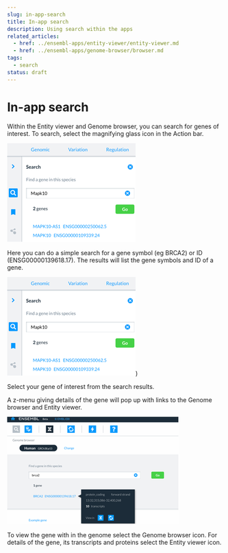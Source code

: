 ```yaml
---
slug: in-app-search
title: In-app search
description: Using search within the apps
related_articles:
  - href: ../ensembl-apps/entity-viewer/entity-viewer.md
  - href: ../ensembl-apps/genome-browser/browser.md
tags:
  - search
status: draft
---
```


# In-app search

Within the Entity viewer and Genome browser, you can search for genes of interest. To search, select the magnifying glass icon in the Action bar.

![](media/scoped-search-gene-250-300.png)

Here you can do a simple search for a gene symbol (eg BRCA2) or ID (ENSG00000139618.17). The results will list the gene symbols and ID of a gene. 

![](media/scoped-search-gene-250-300.png))

Select your gene of interest from the search results.

A z-menu giving details of the gene will pop up with links to the Genome browser and Entity viewer.

![](media/genome-browser-main-search-brca2-pop-up-400-250.png)

To view the gene with in the genome select the Genome browser icon. For details of the gene, its transcripts and proteins select the Entity viewer icon.


